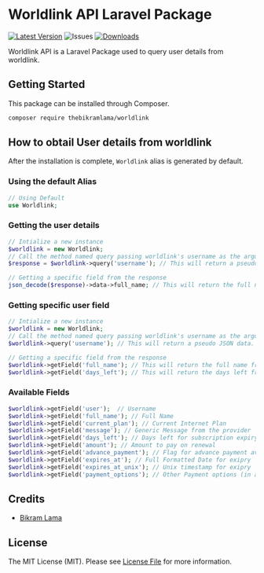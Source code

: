 Worldlink API Laravel Package
=============================

[![Latest Version](https://img.shields.io/github/v/release/TheBikramLama/worldlink-package.svg?style=flat-square)](https://github.com/TheBikramLama/worldlink-package/releases)
![Issues](https://img.shields.io/github/issues/TheBikramLama/worldlink-package)
[![Downloads](https://img.shields.io/packagist/dt/TheBikramLama/worldlink.svg?style=flat-square)](https://packagist.org/packages/thebikramlama/worldlink)

Worldlink API is a Laravel Package used to query user details from worldlink.

## Getting Started

This package can be installed through Composer.

```bash
composer require thebikramlama/worldlink
```

## How to obtail User details from worldlink

After the installation is complete, `Worldlink` alias is generated by default.

### Using the default Alias
```php
// Using Default 
use Worldlink;
```

### Getting the user details
```php
// Intialize a new instance
$worldlink = new Worldlink;
// Call the method named query passing worldlink's username as the argument
$response = $worldlink->query('username'); // This will return a pseudo JSON data.

// Getting a specific field from the response
json_decode($response)->data->full_name; // This will return the full name from the retrieved data
```

### Getting specific user field
```php
// Intialize a new instance
$worldlink = new Worldlink;
// Call the method named query passing worldlink's username as the argument
$worldlink->query('username'); // This will return a pseudo JSON data.

// Getting a specific field from the response
$worldlink->getField('full_name'); // This will return the full name from the retrieved data
$worldlink->getField('days_left'); // This will return the days left from the retrieved data
```

### Available Fields
```php
$worldlink->getField('user');  // Username
$worldlink->getField('full_name'); // Full Name
$worldlink->getField('current_plan'); // Current Internet Plan
$worldlink->getField('message'); // Generic Message from the provider
$worldlink->getField('days_left'); // Days left for subscription expiry
$worldlink->getField('amount'); // Amount to pay on renewal
$worldlink->getField('advance_payment'); // Flag for advance payment availability (true, false, paid)
$worldlink->getField('expires_at'); // Full Formatted Date for exipry
$worldlink->getField('expires_at_unix'); // Unix timestamp for exipry
$worldlink->getField('payment_options'); // Other Payment options (in array)
```

## Credits
- [Bikram Lama](https://github.com/TheBikramLama)

## License

The MIT License (MIT). Please see [License File](LICENSE) for more information.
